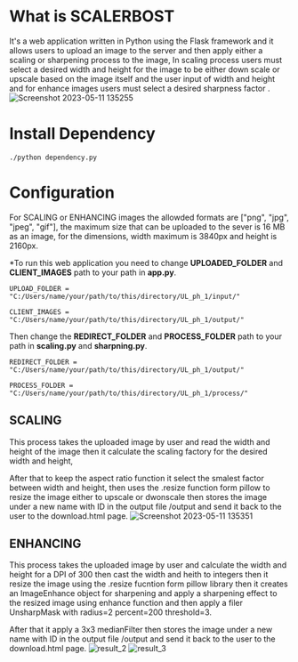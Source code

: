 # What is SCALERBOST
It's a web application written in Python using the Flask framework and it allows users to upload an image to the server and then apply either a scaling or sharpening process to the image, In scaling process users must select a desired width and height for the image to be either down scale or upscale based on the image itself and the user input of width and height and for enhance images users must select a desired sharpness factor .
![Screenshot 2023-05-11 135255](https://github.com/yousefturin/SCALERBOST/assets/94796673/7328874d-4f10-4edc-9a73-e6206e804f69)
# Install Dependency
```
./python dependency.py
```
# Configuration
For SCALING or ENHANCING images the allowded formats are ["png", "jpg", "jpeg", "gif"], the maximum size that can be uploaded to the sever is 16 MB as an image, for the dimensions, width maximum is 3840px and height is 2160px.

*To run this web application you need to change **UPLOADED_FOLDER** and **CLIENT_IMAGES** path to your path in **app.py**. 

```
UPLOAD_FOLDER =  "C:/Users/name/your/path/to/this/directory/UL_ph_1/input/"
```

```
CLIENT_IMAGES =  "C:/Users/name/your/path/to/this/directory/UL_ph_1/output/"
```
Then change the **REDIRECT_FOLDER** and **PROCESS_FOLDER** path to your path in **scaling.py** and **sharpning.py**.
```
REDIRECT_FOLDER =  "C:/Users/name/your/path/to/this/directory/UL_ph_1/output/"
```
```
PROCESS_FOLDER = "C:/Users/name/your/path/to/this/directory/UL_ph_1/process/"
```
## SCALING

This process takes the uploaded image by user and read the width and height of the image then it calculate the scaling factory for the desired width and height,

After that to keep the aspect ratio function it select the smalest factor between width and height, then uses the .resize function form pillow to resize the image either to upscale or dwonscale then stores the image under a new name with ID in the output file /output and send it back to the user to the download.html page.
![Screenshot 2023-05-11 135351](https://github.com/yousefturin/SCALERBOST/assets/94796673/efffe4b8-d992-4556-916d-b4387d0cfd6b)
## ENHANCING
This process takes the uploaded image by user and calculate the width and height for a DPI of 300 then cast the width and heith to integers then it resize the image using the .resize fucntion form pillow library then it creates an ImageEnhance object for sharpening and apply a sharpening effect to the resized image using enhance function and then apply a filer UnsharpMask with radius=2  percent=200 threshold=3.

After that it apply a 3x3 medianFilter then stores the image under a new name with ID in the output file /output and send it back to the user to the download.html page.
![result_2](https://github.com/yousefturin/SCALERBOST/assets/94796673/6fe036d3-65ed-46d7-8d2b-7263cfe3e752)
![result_3](https://github.com/yousefturin/SCALERBOST/assets/94796673/6a7c7ce9-cc2b-41e9-b8a5-075070c7a7a0)
